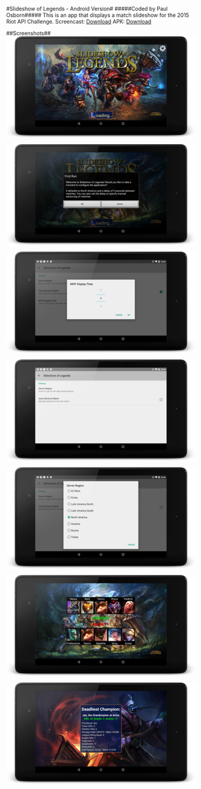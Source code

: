 #Slideshow of Legends - Android Version#
#####Coded by Paul Osborn#####
This is an app that displays a match slideshow for the 2015 Riot API Challenge.
Screencast: [Download](apk/Demo_Screencast.mp4)
APK: [Download](apk/LoLStats.apk)  
  
##Screenshots##
![screenshots/01.png](screenshots/01.png?raw "Loading Screen")

![screenshots/02.png](screenshots/02.png?raw "Welcome Screen")

![screenshots/03.png](screenshots/03.png?raw "MVP Delay")

![screenshots/04.png](screenshots/04.png?raw "Auto Advance")

![screenshots/05.png](screenshots/05.png?raw "Regions")

![screenshots/06.png](screenshots/06.png?raw "Match View")

![screenshots/07.png](screenshots/07.png?raw "MVP View")

